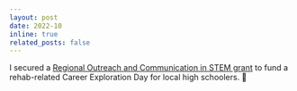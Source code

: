 ```yaml
---
layout: post
date: 2022-10
inline: true
related_posts: false
---
```


I secured a [Regional Outreach and Communication in STEM grant](https://www.mbl.edu/education/advanced-research-training-courses/mbl-alumni-rocs) to fund a rehab-related Career Exploration Day for local high schoolers. :money_with_wings: